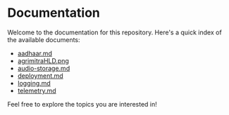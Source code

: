 # Documentation

Welcome to the documentation for this repository. Here's a quick index of the available documents:

- [aadhaar.md](aadhaar.md)
- [agrimitraHLD.png](agrimitraHLD.png)
- [audio-storage.md](audio-storage.md)
- [deployment.md](deployment.md)
- [logging.md](logging.md)
- [telemetry.md](telemetry.md)

Feel free to explore the topics you are interested in!
